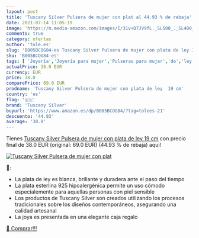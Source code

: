 ```yaml
---
layout: post
title: 'Tuscany Silver Pulsera de mujer con plat al 44.93 % de rebaja'
date: 2021-07-14 11:05:19
image: 'https://m.media-amazon.com/images/I/31v+D7JV9fL._SL500_._SL400_.jpg'
comments: true
category: ofertas
author: 'tole.es'
slug: 'B005BCOG84-es Tuscany Silver Pulsera de mujer con plata de ley 19 cm'
sku: 'B005BCOG84-es'
tags: [ 'Joyería','Joyería para mujer','Pulseras para mujer','de','ley','plata','tuscany silver', ]
actualPrice: 38.0 EUR
currency: EUR
price: 38.0
comparePrice: 69.0 EUR
prodname: 'Tuscany Silver Pulsera de mujer con plata de ley  19 cm'
country: 'es'
flag: '🇪🇸'
brand: 'Tuscany Silver'
buyurl: 'https://www.amazon.es/dp/B005BCOG84/?tag=tolees-21'
descuento: '44.93'
average: '38.0'
---
```


Tienes [Tuscany Silver Pulsera de mujer con plata de ley  19 cm](https://www.amazon.es/dp/B005BCOG84/?tag=tolees-21) con precio final de  38.0 EUR (original: 69.0 EUR) (44.93 %  de rebaja) aqui!

[![Tuscany Silver Pulsera de mujer con plat](https://m.media-amazon.com/images/I/31v+D7JV9fL._SL500_._SL400_.jpg)](https://www.amazon.es/dp/B005BCOG84/?tag=tolees-21)

🔎:

- La plata de ley es blanca, brillante y duradera ante el paso del tiempo
- La plata esterlina 925 hipoalergénica permite un uso cómodo especialemente para aquellas personas con piel sensible
- Los productos de Tuscany Silver son creados utilizando los procesos tradicionales sobre los diseños contemporáneos, asegurando una calidad artesanal
- La joya es presentada en una elegante caja regalo

[🛒 Comprar!!!](https://www.amazon.es/dp/B005BCOG84/?tag=tolees-21)
